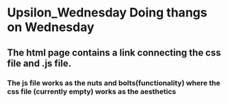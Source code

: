# Upsilon_Wednesday Doing thangs on Wednesday
## The html page contains a link connecting the css file and .js file.  
### The js file works as the nuts and bolts(functionality) where the css file (currently empty) works as the aesthetics


